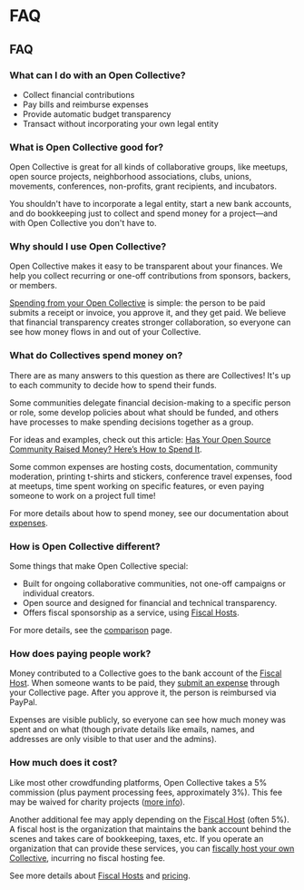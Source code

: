 # FAQ

## FAQ

### What can I do with an Open Collective?

* Collect financial contributions
* Pay bills and reimburse expenses
* Provide automatic budget transparency
* Transact without incorporating your own legal entity

### What is Open Collective good for?

Open Collective is great for all kinds of collaborative groups, like meetups, open source projects, neighborhood associations, clubs, unions, movements, conferences, non-profits, grant recipients, and incubators.

You shouldn't have to incorporate a legal entity, start a new bank accounts, and do bookkeeping just to collect and spend money for a project—and with Open Collective you don't have to.

### Why should I use Open Collective?

Open Collective makes it easy to be transparent about your finances. We help you collect recurring or one-off contributions from sponsors, backers, or members. 

[Spending from your Open Collective](../expenses-and-getting-paid/expenses.md) is simple: the person to be paid submits a receipt or invoice, you approve it, and they get paid. We believe that financial transparency creates stronger collaboration, so everyone can see how money flows in and out of your Collective.

### What do Collectives spend money on?

There are as many answers to this question as there are Collectives! It's up to each community to decide how to spend their funds. 

Some communities delegate financial decision-making to a specific person or role, some develop policies about what should be funded, and others have processes to make spending decisions together as a group.

For ideas and examples, check out this article: [Has Your Open Source Community Raised Money? Here’s How to Spend It](https://medium.com/open-collective/has-your-open-source-community-raised-money-heres-how-to-spend-it-3e9dd957dad).

Some common expenses are hosting costs, documentation, community moderation, printing t-shirts and stickers, conference travel expenses, food at meetups, time spent working on specific features, or even paying someone to work on a project full time!

For more details about how to spend money, see our documentation about [expenses](../expenses-and-getting-paid/expenses.md).

### How is Open Collective different?

Some things that make Open Collective special:

* Built for ongoing collaborative communities, not one-off campaigns or individual creators.
* Open source and designed for financial and technical transparency.
* Offers fiscal sponsorship as a service, using [Fiscal Hosts](../fiscal-hosts/fiscal-hosts.md).

For more details, see the [comparison](../product/comparison.md) page.

### How does paying people work?

Money contributed to a Collective goes to the bank account of the [Fiscal Host](../fiscal-hosts/fiscal-hosts.md). When someone wants to be paid, they [submit an expense](../expenses-and-getting-paid/submitting-expenses.md) through your Collective page. After you approve it, the person is reimbursed via PayPal.

Expenses are visible publicly, so everyone can see how much money was spent and on what \(though private details like emails, names, and addresses are only visible to that user and the admins\).

### How much does it cost?

Like most other crowdfunding platforms, Open Collective takes a 5% commission \(plus payment processing fees, approximately 3%\). This fee may be waived for charity projects \([more info](https://blog.opencollective.com/open-collective-platform-is-moving-on-to-0-fees-for-charitable-collectives/)\).

Another additional fee may apply depending on the [Fiscal Host](../fiscal-hosts/fiscal-hosts.md) \(often 5%\). A fiscal host is the organization that maintains the bank account behind the scenes and takes care of bookkeeping, taxes, etc. If you operate an organization that can provide these services, you can [fiscally host your own Collective](../fiscal-hosts/become-a-fiscal-host.md), incurring no fiscal hosting fee.

See more details about [Fiscal Hosts](../fiscal-hosts/fiscal-hosts.md) and [pricing](https://opencollective.com/pricing).

